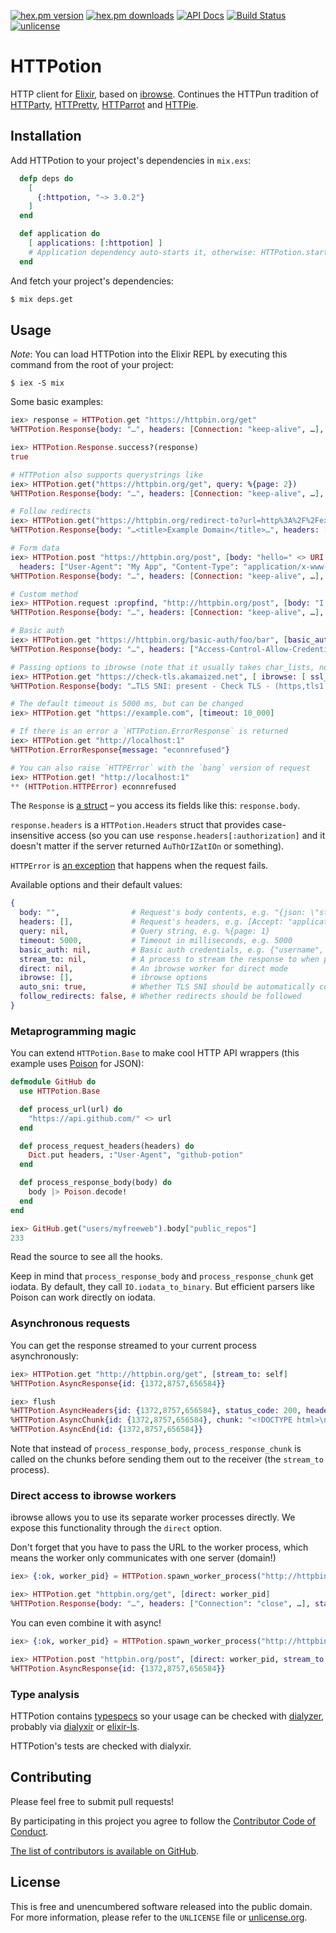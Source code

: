 [![hex.pm version](https://img.shields.io/hexpm/v/httpotion.svg?style=flat)](https://hex.pm/packages/httpotion)
[![hex.pm downloads](https://img.shields.io/hexpm/dt/httpotion.svg?style=flat)](https://hex.pm/packages/httpotion)
[![API Docs](https://img.shields.io/badge/api-docs-yellow.svg?style=flat)](https://hexdocs.pm/httpotion/)
[![Build Status](https://img.shields.io/travis/myfreeweb/httpotion.svg?style=flat)](https://travis-ci.org/myfreeweb/httpotion)
[![unlicense](https://img.shields.io/badge/un-license-green.svg?style=flat)](http://unlicense.org)

# HTTPotion

HTTP client for [Elixir], based on [ibrowse].
Continues the HTTPun tradition of [HTTParty], [HTTPretty], [HTTParrot] and [HTTPie].

## Installation

Add HTTPotion to your project's dependencies in `mix.exs`:

```elixir
  defp deps do
    [
      {:httpotion, "~> 3.0.2"}
    ]
  end

  def application do
    [ applications: [:httpotion] ]
    # Application dependency auto-starts it, otherwise: HTTPotion.start
  end
```

And fetch your project's dependencies:

```bash
$ mix deps.get
```

## Usage

*Note*: You can load HTTPotion into the Elixir REPL by executing this command from the root of your project:

```
$ iex -S mix
```

Some basic examples:

```elixir
iex> response = HTTPotion.get "https://httpbin.org/get"
%HTTPotion.Response{body: "…", headers: [Connection: "keep-alive", …], status_code: 200}

iex> HTTPotion.Response.success?(response)
true

# HTTPotion also supports querystrings like
iex> HTTPotion.get("https://httpbin.org/get", query: %{page: 2})
%HTTPotion.Response{body: "…", headers: [Connection: "keep-alive", …], status_code: 200}

# Follow redirects
iex> HTTPotion.get("https://httpbin.org/redirect-to?url=http%3A%2F%2Fexample.com%2F", follow_redirects: true)
%HTTPotion.Response{body: "…<title>Example Domain</title>…", headers: […], status_code: 200}

# Form data
iex> HTTPotion.post "https://httpbin.org/post", [body: "hello=" <> URI.encode_www_form("w o r l d !!"),
  headers: ["User-Agent": "My App", "Content-Type": "application/x-www-form-urlencoded"]]
%HTTPotion.Response{body: "…", headers: [Connection: "keep-alive", …], status_code: 200}

# Custom method
iex> HTTPotion.request :propfind, "http://httpbin.org/post", [body: "I have no idea what I'm doing"]
%HTTPotion.Response{body: "…", headers: [Connection: "keep-alive", …], status_code: 405}

# Basic auth
iex> HTTPotion.get "https://httpbin.org/basic-auth/foo/bar", [basic_auth: {"foo", "bar"}]
%HTTPotion.Response{body: "…", headers: ["Access-Control-Allow-Credentials": "true", …], status_code: 200}

# Passing options to ibrowse (note that it usually takes char_lists, not elixir strings)
iex> HTTPotion.get "https://check-tls.akamaized.net", [ ibrowse: [ ssl_options: [ versions, [:'tlsv1.1'] ] ] ]
%HTTPotion.Response{body: "…TLS SNI: present - Check TLS - (https,tls1.1,ipv4)…", headers: [Connection: "keep-alive", …], status_code: 200}

# The default timeout is 5000 ms, but can be changed
iex> HTTPotion.get "https://example.com", [timeout: 10_000]

# If there is an error a `HTTPotion.ErrorResponse` is returned
iex> HTTPotion.get "http://localhost:1"
%HTTPotion.ErrorResponse{message: "econnrefused"}

# You can also raise `HTTPError` with the `bang` version of request
iex> HTTPotion.get! "http://localhost:1"
** (HTTPotion.HTTPError) econnrefused
```

The `Response` is [a struct](https://elixir-lang.org/getting-started/structs.html) – you access its fields like this: `response.body`.

`response.headers` is a `HTTPotion.Headers` struct that provides case-insensitive access (so you can use `response.headers[:authorization]` and it doesn't matter if the server returned `AuThOrIZatIOn` or something).

`HTTPError` is [an exception](https://elixir-lang.org/getting-started/try-catch-and-rescue.html) that happens when the request fails.

Available options and their default values:

```elixir
{
  body: "",                # Request's body contents, e.g. "{json: \"string\"}"
  headers: [],             # Request's headers, e.g. [Accept: "application/json"]
  query: nil,              # Query string, e.g. %{page: 1}
  timeout: 5000,           # Timeout in milliseconds, e.g. 5000
  basic_auth: nil,         # Basic auth credentials, e.g. {"username", "password"}
  stream_to: nil,          # A process to stream the response to when performing async requests
  direct: nil,             # An ibrowse worker for direct mode
  ibrowse: [],             # ibrowse options
  auto_sni: true,          # Whether TLS SNI should be automatically configured (does URI parsing)
  follow_redirects: false, # Whether redirects should be followed
}

```

### Metaprogramming magic

You can extend `HTTPotion.Base` to make cool HTTP API wrappers (this example uses [Poison] for JSON):

```elixir
defmodule GitHub do
  use HTTPotion.Base

  def process_url(url) do
    "https://api.github.com/" <> url
  end

  def process_request_headers(headers) do
    Dict.put headers, :"User-Agent", "github-potion"
  end

  def process_response_body(body) do
    body |> Poison.decode!
  end
end
```

```elixir
iex> GitHub.get("users/myfreeweb").body["public_repos"]
233
```

Read the source to see all the hooks.

Keep in mind that `process_response_body` and `process_response_chunk` get iodata.
By default, they call `IO.iodata_to_binary`.
But efficient parsers like Poison can work directly on iodata.

### Asynchronous requests

You can get the response streamed to your current process asynchronously:

```elixir
iex> HTTPotion.get "http://httpbin.org/get", [stream_to: self]
%HTTPotion.AsyncResponse{id: {1372,8757,656584}}

iex> flush
%HTTPotion.AsyncHeaders{id: {1372,8757,656584}, status_code: 200, headers: ["Transfer-Encoding": "chunked", …]}
%HTTPotion.AsyncChunk{id: {1372,8757,656584}, chunk: "<!DOCTYPE html>\n…"}
%HTTPotion.AsyncEnd{id: {1372,8757,656584}}
```

Note that instead of `process_response_body`, `process_response_chunk` is called on the chunks before sending them out to the receiver (the `stream_to` process).

### Direct access to ibrowse workers

ibrowse allows you to use its separate worker processes directly.
We expose this functionality through the `direct` option.

Don't forget that you have to pass the URL to the worker process, which means the worker only communicates with one server (domain!)

```elixir
iex> {:ok, worker_pid} = HTTPotion.spawn_worker_process("http://httpbin.org")

iex> HTTPotion.get "httpbin.org/get", [direct: worker_pid]
%HTTPotion.Response{body: "…", headers: ["Connection": "close", …], status_code: 200}
```

You can even combine it with async!

```elixir
iex> {:ok, worker_pid} = HTTPotion.spawn_worker_process("http://httpbin.org")

iex> HTTPotion.post "httpbin.org/post", [direct: worker_pid, stream_to: self, headers: ["User-Agent": "hello it's me"]]
%HTTPotion.AsyncResponse{id: {1372,8757,656584}}
```

### Type analysis

HTTPotion contains [typespecs] so your usage can be checked with [dialyzer], probably via [dialyxir] or [elixir-ls].

HTTPotion's tests are checked with dialyxir.

[Elixir]: https://elixir-lang.org
[ibrowse]: https://github.com/cmullaparthi/ibrowse
[HTTParty]: https://github.com/jnunemaker/httparty
[HTTPretty]: https://github.com/gabrielfalcao/HTTPretty
[HTTParrot]: https://github.com/edgurgel/httparrot
[HTTPie]: https://github.com/jkbr/httpie
[Poison]: https://github.com/devinus/poison
[typespecs]: https://elixir-lang.org/getting-started/typespecs-and-behaviours.html
[dialyzer]: http://erlang.org/doc/man/dialyzer.html
[dialyxir]: https://github.com/jeremyjh/dialyxir
[elixir-ls]: https://github.com/JakeBecker/elixir-ls

## Contributing

Please feel free to submit pull requests!

By participating in this project you agree to follow the [Contributor Code of Conduct](https://www.contributor-covenant.org/version/1/4/).

[The list of contributors is available on GitHub](https://github.com/myfreeweb/httpotion/graphs/contributors).

## License

This is free and unencumbered software released into the public domain.  
For more information, please refer to the `UNLICENSE` file or [unlicense.org](http://unlicense.org).
